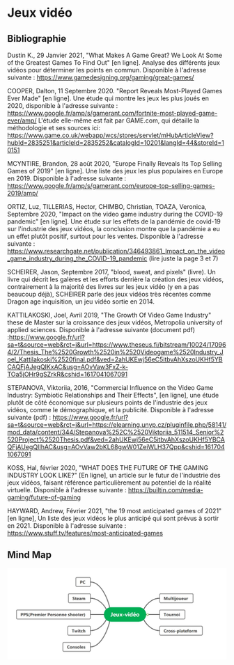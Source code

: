 # Jeux vidéo
## Bibliographie
Dustin K., 29 Janvier 2021, "What Makes A Game Great? We Look At Some of the Greatest Games To Find Out" [en ligne]. Analyse des différents jeux vidéos pour déterminer les points en commun. Disponible à l'adresse suivante : https://www.gamedesigning.org/gaming/great-games/


COOPER, Dalton, 11 Septembre 2020. "Report Reveals Most-Played Games Ever Made" [en ligne]. Une étude qui montre les jeux les plus joués en 2020, disponible à l'adresse suivante : https://www.google.fr/amp/s/gamerant.com/fortnite-most-played-game-ever/amp/
L'étude elle-même est fait par GAME.com, qui détaille la méthodologie et ses sources ici: https://www.game.co.uk/webapp/wcs/stores/servlet/mHubArticleView?hubId=2835251&articleId=2835252&catalogId=10201&langId=44&storeId=10151



MCYNTIRE, Brandon, 28 août 2020, "Europe Finally Reveals Its Top Selling Games of 2019" [en ligne]. Une liste des jeux les plus populaires en Europe en 2019. Disponible à l'adresse suivante : https://www.google.fr/amp/s/gamerant.com/europe-top-selling-games-2019/amp/


ORTIZ, Luz, TILLERIAS, Hector, CHIMBO, Christian, TOAZA, Veronica, Septembre 2020, "Impact on the video game industry during the COVID-19 pandemic" [en ligne]. Une étude sur les effets de la pandémie de covid-19 sur l'industrie des jeux vidéos, la conclusion montre que la pandémie a eu un effet plutôt positif, surtout pour les ventes. Disponible à l'adresse suivante : https://www.researchgate.net/publication/346493861_Impact_on_the_video_game_industry_during_the_COVID-19_pandemic (lire juste la page 3 et 7)


SCHEIRER, Jason, Septembre 2017, "blood, sweat, and pixels" (livre). Un livre qui décrit les galères et les efforts derrière la création des jeux vidéos, contrairement à la majorité des livres sur les jeux vidéo (y en a pas beaucoup déjà), SCHEIRER parle des jeux vidéos très récentes comme Dragon age inquisition, un jeu vidéo sortie en 2014.


KATTILAKOSKI, Joel, Avril 2019, "The Growth Of Video Game Industry" these de Master sur la croissance des jeux vidéos, Metropolia university of applied sciences. Disponible à l'adresse suivante (document pdf) :https://www.google.fr/url?sa=t&source=web&rct=j&url=https://www.theseus.fi/bitstream/10024/170964/2/Thesis_The%2520Growth%2520in%2520Videogame%2520Industry_Joel_Kattilakoski%2520final.pdf&ved=2ahUKEwj56eC5itbvAhXszoUKHf5YBCAQFjAJegQIKxAC&usg=AOvVaw3FxZ-k-TOa5jOHr9gSZrkR&cshid=1617041067091


STEPANOVA, Viktoriia, 2016, "Commercial Influence on the Video Game Industry: Symbiotic Relationships and Their Effects", [en ligne], une étude plutôt de côté économique sur plusieurs points de l'industrie des jeux vidéos, comme le démographique, et la publicité. Disponible à l'adresse suivante (pdf) : https://www.google.fr/url?sa=t&source=web&rct=j&url=https://elearning.unyp.cz/pluginfile.php/58141/mod_data/content/344/Stepanova%252C%2520Viktoriia_511514_Senior%2520Project%2520Thesis.pdf&ved=2ahUKEwj56eC5itbvAhXszoUKHf5YBCAQFjAUegQIIhAC&usg=AOvVaw2bKL68gwW01ZeiWLH37Qpp&cshid=1617041067091


KOSS, Hal, février 2020, "WHAT DOES THE FUTURE OF THE GAMING INDUSTRY LOOK LIKE?" [En ligne], un article sur le futur de l'industrie des jeux vidéos, faisant référence particulièrement au potentiel de la réalité virtuelle. Disponible à l'adresse suivante : https://builtin.com/media-gaming/future-of-gaming


HAYWARD, Andrew, Février 2021, "the 19 most anticipated games of 2021" [en ligne], Un liste des jeux vidéos le plus anticipé qui sont prévus à sortir en 2021. Disponible à l'adresse suivante : https://www.stuff.tv/features/most-anticipated-games



## Mind Map
![Image text](https://github.com/Jesuiszeyao/addpic/blob/main/Carte%20Mentale.jpg)
